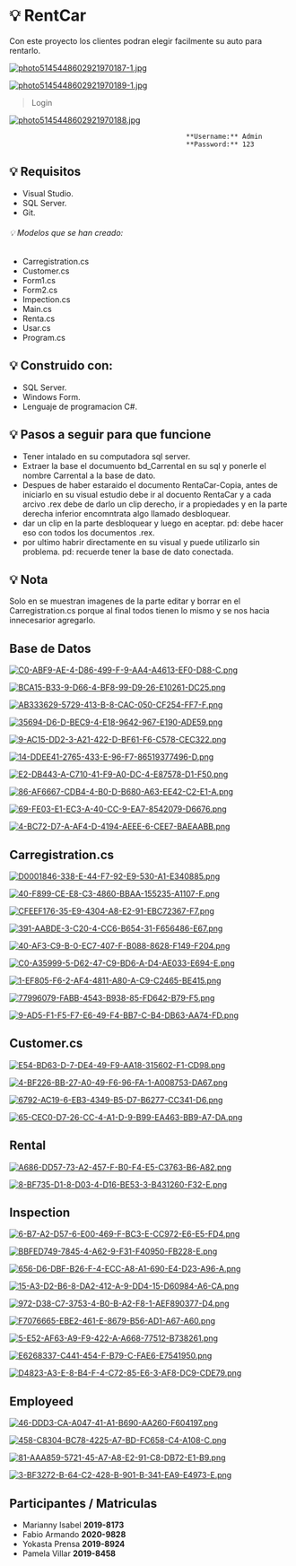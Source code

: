 # :bulb: RentCar
Con este proyecto los clientes podran elegir facilmente su auto para rentarlo.

[![photo5145448602921970187-1.jpg](https://i.postimg.cc/D0frfYD9/photo5145448602921970187-1.jpg)](https://postimg.cc/S252DVmd)

[![photo5145448602921970189-1.jpg](https://i.postimg.cc/x8dmVNNY/photo5145448602921970189-1.jpg)](https://postimg.cc/mz0kQDS6)

> Login

[![photo5145448602921970188.jpg](https://i.postimg.cc/SxKzXMgM/photo5145448602921970188.jpg)](https://postimg.cc/tYLgwYQq)

                                                **Username:** Admin
                                                **Password:** 123


## :bulb: Requisitos
- Visual Studio.
- SQL Server.
- Git.

###### :bulb: Modelos que se han creado:
- Carregistration.cs
- Customer.cs
- Form1.cs
- Form2.cs
- Impection.cs
- Main.cs
- Renta.cs
- Usar.cs
- Program.cs

## :bulb: Construido con:
- SQL Server.
- Windows Form.
- Lenguaje de programacion C#.

## :bulb: Pasos a seguir para que funcione
- Tener intalado en su computadora sql server.
- Extraer la base el documuento bd_Carrental en su sql y ponerle el nombre Carrental a la base de dato.
- Despues de haber estaraido el documento RentaCar-Copia, antes de iniciarlo en su visual estudio debe ir al docuento RentaCar y a cada arcivo .rex debe de darlo un clip derecho, ir a propiedades y en la parte derecha inferior encomntrata algo llamado desbloquear.
- dar un clip en la parte desbloquear y luego en aceptar. pd: debe hacer eso con todos los documentos .rex.
- por ultimo habrir directamente en su visual y puede utilizarlo sin problema. pd: recuerde tener la base de dato conectada.

## :bulb: Nota
Solo en se muestran imagenes de la parte editar y borrar en el Carregistration.cs porque al final todos tienen lo mismo y se nos hacia innecesarior agregarlo.

## Base de Datos 

[![C0-ABF9-AE-4-D86-499-F-9-AA4-A4613-EF0-D88-C.png](https://i.postimg.cc/gk2WMqF0/C0-ABF9-AE-4-D86-499-F-9-AA4-A4613-EF0-D88-C.png)](https://postimg.cc/jCmm2fjV)

[![BCA15-B33-9-D66-4-BF8-99-D9-26-E10261-DC25.png](https://i.postimg.cc/59m7khbB/BCA15-B33-9-D66-4-BF8-99-D9-26-E10261-DC25.png)](https://postimg.cc/mhtyP6ck)

[![AB333629-5729-413-B-8-CAC-050-CF254-FF7-F.png](https://i.postimg.cc/hjsLpqTh/AB333629-5729-413-B-8-CAC-050-CF254-FF7-F.png)](https://postimg.cc/ZB9v52fh)

[![35694-D6-D-BEC9-4-E18-9642-967-E190-ADE59.png](https://i.postimg.cc/RhGg6HXs/35694-D6-D-BEC9-4-E18-9642-967-E190-ADE59.png)](https://postimg.cc/JHDNSGwZ)

[![9-AC15-DD2-3-A21-422-D-BF61-F6-C578-CEC322.png](https://i.postimg.cc/C566r8kZ/9-AC15-DD2-3-A21-422-D-BF61-F6-C578-CEC322.png)](https://postimg.cc/JHZqGGTm)
 
[![14-DDEE41-2765-433-E-96-F7-86519377496-D.png](https://i.postimg.cc/MKvLMsJ1/14-DDEE41-2765-433-E-96-F7-86519377496-D.png)](https://postimg.cc/HV1zF9xL)

[![E2-DB443-A-C710-41-F9-A0-DC-4-E87578-D1-F50.png](https://i.postimg.cc/MGb32N1J/E2-DB443-A-C710-41-F9-A0-DC-4-E87578-D1-F50.png)](https://postimg.cc/xk83Lss6)

[![86-AF6667-CDB4-4-B0-D-B680-A63-EE42-C2-E1-A.png](https://i.postimg.cc/7hcmnkr0/86-AF6667-CDB4-4-B0-D-B680-A63-EE42-C2-E1-A.png)](https://postimg.cc/xNvv9BC1)

[![69-FE03-E1-EC3-A-40-CC-9-EA7-8542079-D6676.png](https://i.postimg.cc/wjD0LZfR/69-FE03-E1-EC3-A-40-CC-9-EA7-8542079-D6676.png)](https://postimg.cc/Xr7f0H0n)

[![4-BC72-D7-A-AF4-D-4194-AEEE-6-CEE7-BAEAABB.png](https://i.postimg.cc/J0yQn2Hn/4-BC72-D7-A-AF4-D-4194-AEEE-6-CEE7-BAEAABB.png)](https://postimg.cc/sGrWHKcd)

## Carregistration.cs

[![D0001846-338-E-44-F7-92-E9-530-A1-E340885.png](https://i.postimg.cc/NfCkTYk0/D0001846-338-E-44-F7-92-E9-530-A1-E340885.png)](https://postimg.cc/GHYDwWN0)

[![40-F899-CE-E8-C3-4860-BBAA-155235-A1107-F.png](https://i.postimg.cc/65PCqcB2/40-F899-CE-E8-C3-4860-BBAA-155235-A1107-F.png)](https://postimg.cc/VdjJHjrm)

[![CFEEF176-35-E9-4304-A8-E2-91-EBC72367-F7.png](https://i.postimg.cc/s2dS92Q3/CFEEF176-35-E9-4304-A8-E2-91-EBC72367-F7.png)](https://postimg.cc/hXsfKc1Y)

[![391-AABDE-3-C20-4-CC6-B654-31-F656486-E67.png](https://i.postimg.cc/d1nyYmW0/391-AABDE-3-C20-4-CC6-B654-31-F656486-E67.png)](https://postimg.cc/N99M8Tvh)

[![40-AF3-C9-B-0-EC7-407-F-B088-8628-F149-F204.png](https://i.postimg.cc/L5bgq4FK/40-AF3-C9-B-0-EC7-407-F-B088-8628-F149-F204.png)](https://postimg.cc/D41wHTzB)

[![C0-A35999-5-D62-47-C9-BD6-A-D4-AE033-E694-E.png](https://i.postimg.cc/zX4R8fkT/C0-A35999-5-D62-47-C9-BD6-A-D4-AE033-E694-E.png)](https://postimg.cc/zVSfk86f)
   
[![1-EF805-F6-2-AF4-4811-A80-A-C9-C2465-BE415.png](https://i.postimg.cc/7Z7J6yBd/1-EF805-F6-2-AF4-4811-A80-A-C9-C2465-BE415.png)](https://postimg.cc/xXf1xBV3)

[![77996079-FABB-4543-B938-85-FD642-B79-F5.png](https://i.postimg.cc/mDdtqZDz/77996079-FABB-4543-B938-85-FD642-B79-F5.png)](https://postimg.cc/phFW5HKR)

[![9-AD5-F1-F5-F7-E6-49-F4-BB7-C-B4-DB63-AA74-FD.png](https://i.postimg.cc/X7BpHb0q/9-AD5-F1-F5-F7-E6-49-F4-BB7-C-B4-DB63-AA74-FD.png)](https://postimg.cc/1fPmXbX1)
    
## Customer.cs

[![E54-BD63-D-7-DE4-49-F9-AA18-315602-F1-CD98.png](https://i.postimg.cc/6pGbpyxK/E54-BD63-D-7-DE4-49-F9-AA18-315602-F1-CD98.png)](https://postimg.cc/DSnPCfzp)

[![4-BF226-BB-27-A0-49-F6-96-FA-1-A008753-DA67.png](https://i.postimg.cc/4dXWPP74/4-BF226-BB-27-A0-49-F6-96-FA-1-A008753-DA67.png)](https://postimg.cc/1gY05prb)

[![6792-AC19-6-EB3-4349-B5-D7-B6277-CC341-D6.png](https://i.postimg.cc/7hWXxyBb/6792-AC19-6-EB3-4349-B5-D7-B6277-CC341-D6.png)](https://postimg.cc/LgjjTGFM)

[![65-CEC0-D7-26-CC-4-A1-D-9-B99-EA463-BB9-A7-DA.png](https://i.postimg.cc/RVwgHqZL/65-CEC0-D7-26-CC-4-A1-D-9-B99-EA463-BB9-A7-DA.png)](https://postimg.cc/TpYj8dmK)

## Rental

[![A686-DD57-73-A2-457-F-B0-F4-E5-C3763-B6-A82.png](https://i.postimg.cc/Y0ZTqP82/A686-DD57-73-A2-457-F-B0-F4-E5-C3763-B6-A82.png)](https://postimg.cc/9wPLLJvs)

[![8-BF735-D1-8-D03-4-D16-BE53-3-B431260-F32-E.png](https://i.postimg.cc/MKfhrWKn/8-BF735-D1-8-D03-4-D16-BE53-3-B431260-F32-E.png)](https://postimg.cc/3d7SkQGh)

## Inspection

[![6-B7-A2-D57-6-E00-469-F-BC3-E-CC972-E6-E5-FD4.png](https://i.postimg.cc/Y9kWTqHM/6-B7-A2-D57-6-E00-469-F-BC3-E-CC972-E6-E5-FD4.png)](https://postimg.cc/7Csh24hW)

[![BBFED749-7845-4-A62-9-F31-F40950-FB228-E.png](https://i.postimg.cc/V6RCwQfM/BBFED749-7845-4-A62-9-F31-F40950-FB228-E.png)](https://postimg.cc/YGv9NPmq)

[![656-D6-DBF-B26-F-4-ECC-A8-A1-690-E4-D23-A96-A.png](https://i.postimg.cc/sxHGBYZg/656-D6-DBF-B26-F-4-ECC-A8-A1-690-E4-D23-A96-A.png)](https://postimg.cc/zHWG6Rjs)

[![15-A3-D2-B6-8-DA2-412-A-9-DD4-15-D60984-A6-CA.png](https://i.postimg.cc/Fs1JMB2d/15-A3-D2-B6-8-DA2-412-A-9-DD4-15-D60984-A6-CA.png)](https://postimg.cc/0bRQmc5P)

[![972-D38-C7-3753-4-B0-B-A2-F8-1-AEF890377-D4.png](https://i.postimg.cc/LskqkKZ7/972-D38-C7-3753-4-B0-B-A2-F8-1-AEF890377-D4.png)](https://postimg.cc/8F5PDY4B)

[![F7076665-EBE2-461-E-8679-B56-AD1-A67-A60.png](https://i.postimg.cc/90kzXcv4/F7076665-EBE2-461-E-8679-B56-AD1-A67-A60.png)](https://postimg.cc/jnzRZYqK)

[![5-E52-AF63-A9-F9-422-A-A668-77512-B738261.png](https://i.postimg.cc/JhQnDNfC/5-E52-AF63-A9-F9-422-A-A668-77512-B738261.png)](https://postimg.cc/JyGmSk7p)

[![E6268337-C441-454-F-B79-C-FAE6-E7541950.png](https://i.postimg.cc/RZ5Vgp9z/E6268337-C441-454-F-B79-C-FAE6-E7541950.png)](https://postimg.cc/rKjkmJKh)

[![D4823-A3-E-8-B4-F-4-C72-85-E6-3-AF8-DC9-CDE79.png](https://i.postimg.cc/QMNBqYkd/D4823-A3-E-8-B4-F-4-C72-85-E6-3-AF8-DC9-CDE79.png)](https://postimg.cc/DSDyvgM9)

## Employeed 

[![46-DDD3-CA-A047-41-A1-B690-AA260-F604197.png](https://i.postimg.cc/RFMTKTq7/46-DDD3-CA-A047-41-A1-B690-AA260-F604197.png)](https://postimg.cc/4KStTV6y)

[![458-C8304-BC78-4225-A7-BD-FC658-C4-A108-C.png](https://i.postimg.cc/TYZqCxpY/458-C8304-BC78-4225-A7-BD-FC658-C4-A108-C.png)](https://postimg.cc/zVFgG9C9)

[![81-AAA859-5721-45-A7-A8-E2-91-C8-DB72-E1-B9.png](https://i.postimg.cc/KzqtLS6b/81-AAA859-5721-45-A7-A8-E2-91-C8-DB72-E1-B9.png)](https://postimg.cc/sQWBd8fH)

[![3-BF3272-B-64-C2-428-B-901-B-341-EA9-E4973-E.png](https://i.postimg.cc/rpq4Pwcc/3-BF3272-B-64-C2-428-B-901-B-341-EA9-E4973-E.png)](https://postimg.cc/pm1y9xp1)


## Participantes        /    Matriculas
- Marianny Isabel           **2019-8173**
- Fabio Armando             **2020-9828**
- Yokasta Prensa            **2019-8924**
- Pamela Villar             **2019-8458**


